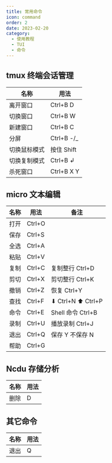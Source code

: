 ```yaml
---
title: 常用命令
icon: command
order: 2
date: 2023-02-20
category:
  - 使用教程
  - TUI
  - 命令
---
```


## tmux 终端会话管理

| 名称         | 用法        |
| ------------ | ----------- |
| 离开窗口     | Ctrl+B D    |
| 切换窗口     | Ctrl+B W    |
| 新建窗口     | Ctrl+B C    |
| 分屏         | Ctrl+B -/\_ |
| 切换鼠标模式 | 按住 Shift  |
| 切换复制模式 | Ctrl+B ↲    |
| 杀死窗口     | Ctrl+B X Y  |

## micro 文本编辑

| 名称 | 用法   | 备注              |
| ---- | ------ | ----------------- |
| 打开 | Ctrl+O |
| 保存 | Ctrl+S |
| 全选 | Ctrl+A |
| 粘贴 | Ctrl+V |
| 复制 | Ctrl+C | 复制整行 Ctrl+D   |
| 剪切 | Ctrl+X | 剪切整行 Ctrl+K   |
| 撤销 | Ctrl+Z | 恢复 Ctrl+Y       |
| 查找 | Ctrl+F | ⬇ Ctrl+N ⬆ Ctrl+P |
| 命令 | Ctrl+E | Shell 命令 Ctrl+B |
| 录制 | Ctrl+U | 播放录制 Ctrl+J   |
| 退出 | Ctrl+Q | 保存 Y 不保存 N   |
| 帮助 | Ctrl+G |

## Ncdu 存储分析

| 名称 | 用法 |
| ---- | ---- |
| 删除 | D    |

## 其它命令

| 名称 | 用法 |
| ---- | ---- |
| 退出 | Q    |